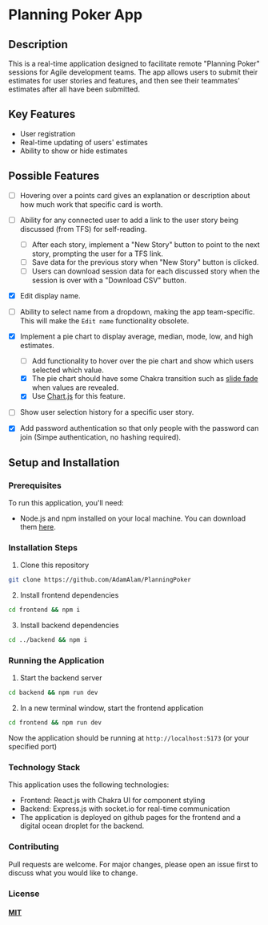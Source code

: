 # Planning Poker App

## Description

This is a real-time application designed to facilitate remote "Planning Poker" sessions for Agile development teams. The app allows users to submit their estimates for user stories and features, and then see their teammates' estimates after all have been submitted.

## Key Features

- User registration
- Real-time updating of users' estimates
- Ability to show or hide estimates

## Possible Features

- [ ] Hovering over a points card gives an explanation or description about how much work that specific card is worth.

- [ ] Ability for any connected user to add a link to the user story being discussed (from TFS) for self-reading.

  - [ ] After each story, implement a "New Story" button to point to the next story, prompting the user for a TFS link.
  - [ ] Save data for the previous story when "New Story" button is clicked.
  - [ ] Users can download session data for each discussed story when the session is over with a "Download CSV" button.

- [x] Edit display name.

- [ ] Ability to select name from a dropdown, making the app team-specific. This will make the `Edit name` functionality obsolete.

- [x] Implement a pie chart to display average, median, mode, low, and high estimates.

  - [ ] Add functionality to hover over the pie chart and show which users selected which value.
  - [x] The pie chart should have some Chakra transition such as [slide fade](https://chakra-ui.com/docs/components/transitions/usage) when values are revealed.
  - [x] Use [Chart.js](https://www.chartjs.org/docs/latest/samples/other-charts/pie.html) for this feature.

- [ ] Show user selection history for a specific user story.

- [x] Add password authentication so that only people with the password can join (Simpe authentication, no hashing required).

## Setup and Installation

### Prerequisites

To run this application, you'll need:

- Node.js and npm installed on your local machine. You can download them [here](https://nodejs.org/en/download/).

### Installation Steps

1. Clone this repository

```bash
git clone https://github.com/AdamAlam/PlanningPoker
```

2. Install frontend dependencies

```bash
cd frontend && npm i
```

3. Install backend dependencies

```bash
cd ../backend && npm i
```

### Running the Application

1. Start the backend server

```bash
cd backend && npm run dev
```

2. In a new terminal window, start the frontend application

```bash
cd frontend && npm run dev
```

Now the application should be running at `http://localhost:5173` (or your specified port)

### Technology Stack

This application uses the following technologies:

- Frontend: React.js with Chakra UI for component styling
- Backend: Express.js with socket.io for real-time communication
- The application is deployed on github pages for the frontend and a digital ocean droplet for the backend.

### Contributing

Pull requests are welcome. For major changes, please open an issue first to discuss what you would like to change.

### License

#### [MIT](https://choosealicense.com/licenses/mit/)
